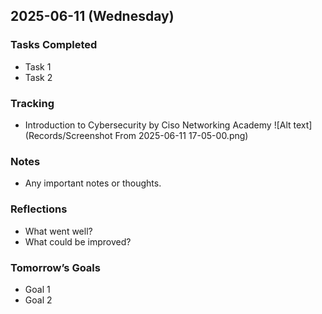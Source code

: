 ## 2025-06-11 (Wednesday)

### Tasks Completed
- Task 1
- Task 2

### Tracking
- Introduction to Cybersecurity by Ciso Networking Academy
![Alt text](Records/Screenshot From 2025-06-11 17-05-00.png)

### Notes
- Any important notes or thoughts.

### Reflections
- What went well?
- What could be improved?

### Tomorrow’s Goals
- Goal 1
- Goal 2
